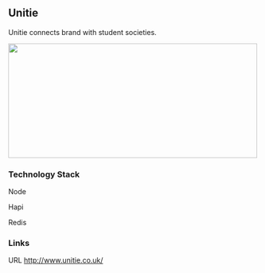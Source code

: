 ## Unitie

Unitie connects brand with student societies.

<img src="https://cloud.githubusercontent.com/assets/12121805/12900318/97fc14a8-cead-11e5-8866-9b24d380de16.png" width="500" height="230" />

### Technology Stack

Node

Hapi

Redis

### Links

URL http://www.unitie.co.uk/
